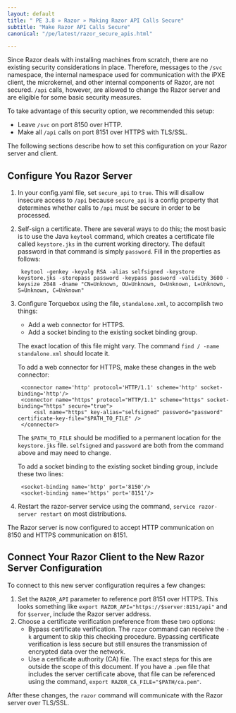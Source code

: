 ```yaml
---
layout: default
title: " PE 3.8 » Razor » Making Razor API Calls Secure"
subtitle: "Make Razor API Calls Secure"
canonical: "/pe/latest/razor_secure_apis.html"

---
```


Since Razor deals with installing machines from scratch, there are no existing security considerations in place. Therefore, messages to the `/svc` namespace, the internal namespace used for communication with the iPXE client, the microkernel, and other internal components of Razor, are not secured. `/api` calls, however, are allowed to change the
Razor server and are eligible for some basic security measures.

To take advantage of this security option, we recommended this setup:

* Leave `/svc` on port 8150 over HTTP.
* Make all `/api` calls on port 8151 over HTTPS with TLS/SSL.

The following sections describe how to set this configuration on your Razor server and client.

## Configure You Razor Server

1. In your config.yaml file, set `secure_api` to `true`.
This will disallow insecure access to `/api` because `secure_api` is a config property that determines whether calls to `/api` must be secure in order to be processed.
2. Self-sign a certificate. There are several ways to do this; the most basic is to use the Java `keytool` command, which creates a certificate file called `keystore.jks` in the current working directory. The default password in that command is simply `password`. Fill in the properties as follows:

   		keytool -genkey -keyalg RSA -alias selfsigned -keystore keystore.jks -storepass password -keypass password -validity 3600 -keysize 2048 -dname "CN=Unknown, OU=Unknown, O=Unknown, L=Unknown, S=Unknown, C=Unknown"


3. Configure Torquebox using the file, `standalone.xml`, to accomplish two things:
	* Add a web connector for HTTPS.
	* Add a socket binding to the existing socket binding group.

	The exact location of this file might vary. The command `find / -name standalone.xml` should locate it.

	To add a web connector for HTTPS, make these changes in the web connector:

       	<connector name='http' protocol='HTTP/1.1' scheme='http' socket-binding='http'/>
       	<connector name="https" protocol="HTTP/1.1" scheme="https" socket-binding="https" secure="true">
           	<ssl name="https" key-alias="selfsigned" password="password" certificate-key-file="$PATH_TO_FILE" />
       	</connector>

	The `$PATH_TO_FILE` should be modified to a permanent location for the `keystore.jks` file. `selfsigned` and `password` are both from the command above and may need to change.

   To add a socket binding to the existing socket binding group, include these two lines:


        <socket-binding name='http' port='8150'/>
        <socket-binding name='https' port='8151'/>

4. Restart the razor-server service using the command, `service razor-server restart` on
   most distributions.

The Razor server is now configured to accept HTTP communication on 8150 and
HTTPS communication on 8151.

## Connect Your Razor Client to the New Razor Server Configuration

To connect to this new server configuration requires a few changes:

1. Set the `RAZOR_API` parameter to reference port 8151 over HTTPS. This looks
   something like `export RAZOR_API="https://$server:8151/api"` and for `$server`,
   include the Razor server address.
2. Choose a certificate verification preference from these two options:
   * Bypass certificate verification. The `razor` command can receive the `-k`
     argument to skip this checking procedure. Bypassing certificate verification is less secure but still ensures the transmission of encrypted data over the network.
   * Use a certificate authority (CA) file. The exact steps for this are outside the scope of this document. If you have a `.pem` file that includes the server certificate
     above, that file can be referenced using the command, `export RAZOR_CA_FILE="$PATH/ca.pem"`.

After these changes, the `razor` command will communicate with the Razor server
over TLS/SSL.
